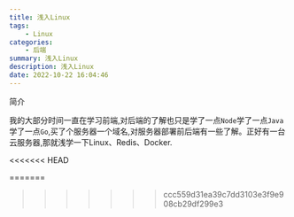 ```yaml
---
title: 浅入Linux
tags: 
    - Linux
categories: 
    - 后端
summary: 浅入Linux
description: 浅入Linux
date: 2022-10-22 16:04:46
---
```


简介

我的大部分时间一直在学习前端,对后端的了解也只是学了一点`Node`学了一点`Java`学了一点`Go`,买了个服务器一个域名,对服务器部署前后端有一些了解。正好有一台云服务器,那就浅学一下Linux、Redis、Docker.

<<<<<<< HEAD


=======
>>>>>>> ccc559d31ea39c7dd3103e3f9e908cb29df299e3
